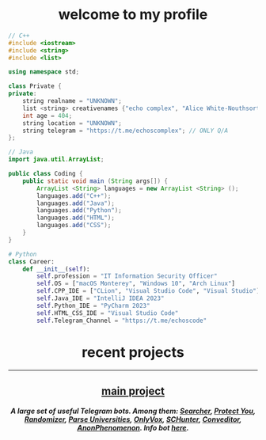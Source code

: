 <h1 align=center>welcome to my profile</h1>

```C++
// С++
#include <iostream>
#include <string>
#include <list>

using namespace std;

class Private {
private:
    string realname = "UNKNOWN";
    list <string> creativenames {"echo complex", "Alice White-Nouthsorth"};
    int age = 404;
    string location = "UNKNOWN";
    string telegram = "https://t.me/echoscomplex"; // ONLY Q/A
};
```

```Java
// Java
import java.util.ArrayList;

public class Coding {
    public static void main (String args[]) {
        ArrayList <String> languages = new ArrayList <String> ();
        languages.add("C++");
        languages.add("Java");
        languages.add("Python");
        languages.add("HTML");
        languages.add("CSS");
    }
}
```

```Python
# Python
class Career:
    def __init__(self):
        self.profession = "IT Information Security Officer"
        self.OS = ["macOS Monterey", "Windows 10", "Arch Linux"]
        self.CPP_IDE = ["CLion", "Visual Studio Code", "Visual Studio"]
        self.Java_IDE = "IntelliJ IDEA 2023"
        self.Python_IDE = "PyCharm 2023"
        self.HTML_CSS_IDE = "Visual Studio Code"
        self.Telegram_Channel = "https://t.me/echoscode"
```

<h1 align=center>recent projects</h1>

---

<h2 align=center><a href="https://t.me/tg_main_project">main project</a></h2>
<h5 align=center>A large set of useful Telegram bots. Among them: <a href="https://t.me/SearcherMainBot">Searcher</a>, <a href="https://t.me/ProtectYouMainBot">Protect You</a>, <a href="https://t.me/RandomizerMainBot">Randomizer</a>, <a href="https://t.me/ParseUniversitiesMainBot">Parse Universities</a>, <a href="https://t.me/OnlyVoxMainBot">OnlyVox</a>, <a href="https://t.me/SCHunterMainBot">SCHunter</a>, <a href="https://t.me/ConveditorMainBot">Conveditor</a>, <a href="https://t.me/AnonPhenomenonMainBot">AnonPhenomenon</a>. Info bot <a href="https://t.me/maineyeechobot">here</a>.</h5>
